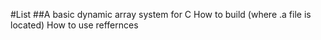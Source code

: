 #List
##A basic dynamic array system for C
How to build (where .a file is located)
How to use
reffernces